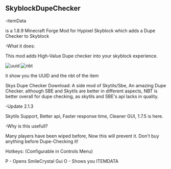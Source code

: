 ## SkyblockDupeChecker

-itemData

is a 1.8.9 Minecraft Forge Mod for Hypixel Skyblock which adds a Dupe Checker to Skyblock

-What it does:

This mod adds High-Value Dupe checker into your skyblock experience.


![uuid](https://user-images.githubusercontent.com/110740834/192111626-7d288b14-a395-4c50-876a-96431d6b83eb.png)
![nbt](https://user-images.githubusercontent.com/110740834/192111630-af812b1b-c4cd-4dbf-8629-6cf9ff19661e.png)


it show you the UUID and the nbt of the item

Skys Dupe Checker Download: A side mod of Skytils/Sbe, An amazing Dupe Checker. although SBE and Skytils are better in different aspects, NBT is better overall for dupe checking, as skytils and SBE's api lacks in quality.




-Update 2.1.3

Skytils Support, Better api, Faster response time, Cleaner GUI, 1.7.5 is here.

-Why is this usefull?




Many players have been wiped before, Now this will prevent it. Don't buy anything before Dupe-Checking it!

Hotkeys: (Configurable in Controls Menu)

P - Opens SmileCrystal Gui O - Shows you ITEMDATA
